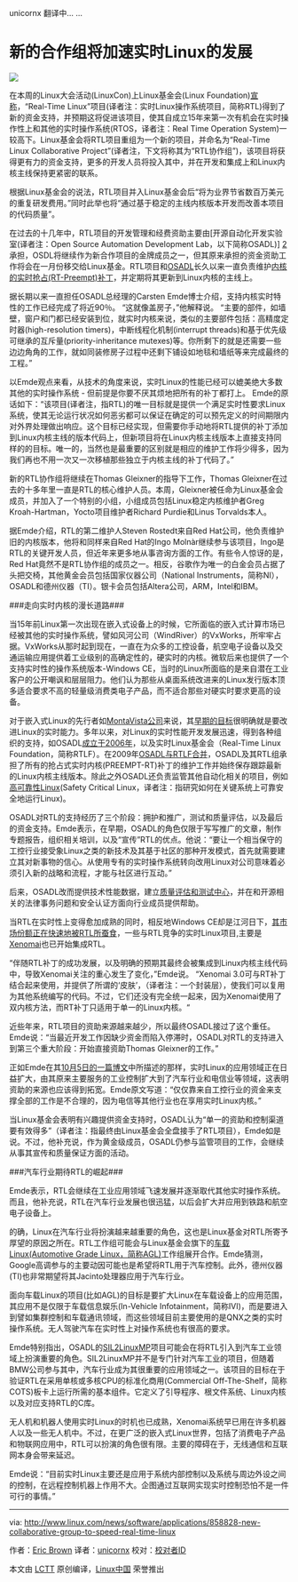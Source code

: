 unicornx 翻译中... ...

新的合作组将加速实时Linux的发展
================================================================================
![](http://www.linux.com/images/stories/66866/Tux-150.png)

在本周的Linux大会活动(LinuxCon)上Linux基金会(Linux Foundation)[宣称][1]，“Real-Time
 Linux”项目(译者注：实时Linux操作系统项目，简称RTL)得到了新的资金支持，并预期这将促进该项目，使其自成立15年来第一次有机会在实时操作性上和其他的实时操作系统(RTOS，译者注：Real Time Operation System)一较高下。Linux基金会将RTL项目重组为一个新的项目，并命名为“Real-Time Linux Collaborative Project”(译者注，下文将称其为“RTL协作组”)，该项目将获得更有力的资金支持，更多的开发人员将投入其中，并在开发和集成上和Linux内核主线保持更紧密的联系。

根据Linux基金会的说法，RTL项目并入Linux基金会后“将为业界节省数百万美元的重复研发费用。”同时此举也将“通过基于稳定的主线内核版本开发而改善本项目的代码质量”。

在过去的十几年中，RTL项目的开发管理和经费资助主要由[开源自动化开发实验室(译者注：Open Source Automation Development Lab，以下简称OSADL)] [2]承担，OSDL将继续作为新合作项目的金牌成员之一，但其原来承担的资金资助工作将会在一月份移交给Linux基金。RTL项目和[OSADL][3]长久以来一直负责维护[内核的实时抢占(RT-Preempt)补丁][4]，并定期将其更新到Linux内核的主线上。

据长期以来一直担任OSADL总经理的Carsten Emde博士介绍，支持内核实时特性的工作已经完成了将近90％。 “这就像盖房子，”他解释说。 “主要的部件，如墙壁，窗户和门都已经安装到位，就实时内核来说，类似的主要部件包括：高精度定时器(high-resolution timers)，中断线程化机制(interrupt threads)和基于优先级可继承的互斥量(priority-inheritance mutexes)等。你所剩下的就是还需要一些边边角角的工作，就如同装修房子过程中还剩下铺设如地毯和墙纸等来完成最终的工程。”

以Emde观点来看，从技术的角度来说，实时Linux的性能已经可以媲美绝大多数其他的实时操作系统 - 但前提是你要不厌其烦地把所有的补丁都打上。 Emde的原话如下：“该项目(译者注，指RTL)的唯一目标就是提供一个满足实时性要求Linux系统，使其无论运行状况如何恶劣都可以保证在确定的可以预先定义的时间期限内对外界处理做出响应。这个目标已经实现，但需要你手动地将RTL提供的补丁添加到Linux内核主线的版本代码上，但新项目将在Linux内核主线版本上直接支持同样的的目标。唯一的，当然也是最重要的区别就是相应的维护工作将少得多，因为我们再也不用一次又一次移植那些独立于内核主线的补丁代码了。”

新的RTL协作组将继续在Thomas Gleixner的指导下工作，Thomas Gleixner在过去的十多年里一直是RTL的核心维护人员。本周，Gleixner被任命为Linux基金会成员，并加入了一个特别的小组，小组成员包括Linux稳定内核维护者Greg Kroah-Hartman，Yocto项目维护者Richard Purdie和Linus Torvalds本人。

据Emde介绍，RTL的第二维护人Steven Rostedt来自Red Hat公司，他负责维护旧的内核版本，他将和同样来自Red Hat的Ingo Molnàr继续参与该项目，Ingo是RTL的关键开发人员，但近年来更多地从事咨询方面的工作。有些令人惊讶的是，Red Hat竟然不是RTL协作组的成员之一。相反，谷歌作为唯一的白金会员占据了头把交椅，其他黄金会员包括国家仪器公司（National Instruments，简称NI），OSADL和德州仪器（TI）。银卡会员包括Altera公司，ARM，Intel和IBM。

###走向实时内核的漫长道路###

当15年前Linux第一次出现在嵌入式设备上的时候，它所面临的嵌入式计算市场已经被其他的实时操作系统，譬如风河公司（WindRiver）的VxWorks，所牢牢占据。VxWorks从那时起到现在，一直在为众多的工控设备，航空电子设备以及交通运输应用提供着工业级别的高确定性的，硬实时的内核。微软后来也提供了一个支持实时性的操作系统版本-Windows CE，当时的Linux所面临的是来自潜在工业客户的公开嘲讽和层层阻力。他们认为那些从桌面系统改进来的Linux发行版本顶多适合要求不高的轻量级消费类电子产品，而不适合那些对硬实时要求更高的设备。

对于嵌入式Linux的先行者如[MontaVista公司][6]来说，其[早期的目标][5]很明确就是要改进Linux的实时能力。多年以来，对Linux的实时性能开发发展迅速，得到各种组织的支持，如OSADL[成立于2006年][7]，以及实时Linux基金会（Real-Time Linux Foundation，简称RTLF）。在2009年[OSADL与RTLF合并][8]，OSADL及其RTL组承担了所有的抢占式实时内核(PREEMPT-RT)补丁的维护工作并始终保存跟踪最新的Linux内核主线版本。除此之外OSADL还负责监管其他自动化相关的项目，例如[高可靠性Linux][9](Safety Critical Linux，译者注：指研究如何在关键系统上可靠安全地运行Linux)。

OSADL对RTL的支持经历了三个阶段：拥护和推广，测试和质量评估，以及最后的资金支持。Emde表示，在早期，OSADL的角色仅限于写写推广的文章，制作专题报告，组织相关培训，以及“宣传”RTL的优点。他说：“要让一个相当保守的工控行业接受象Linux之类的新技术及其基于社区的那种开发模式，首先就需要建立其对新事物的信心。从使用专有的实时操作系统转向改用Linux对公司意味着必须引入新的战略和流程，才能与社区进行互动。”

后来，OSADL改而提供技术性能数据，建立[质量评估和测试中心][10]，并在和开源相关的法律事务问题和安全认证方面向行业成员提供帮助。

当RTL在实时性上变得愈加成熟的同时，相反地Windows CE却是江河日下，[其市场份额正在快速地被RTL所蚕食][11]，一些与RTL竞争的实时Linux项目,主要是[Xenomai][12]也已开始集成RTL。

“伴随RTL补丁的成功发展，以及明确的预期其最终会被集成到Linux内核主线代码中，导致Xenomai关注的重心发生了变化，”Emde说。 “Xenomai 3.0可与RT补丁结合起来使用，并提供了所谓的‘皮肤’，（译者注：一个封装层），使我们可以复用为其他系统编写的代码。不过，它们还没有完全统一起来，因为Xenomai使用了双内核方法，而RT补丁只适用于单一的Linux内核。“

近些年来，RTL项目的资助来源越来越少，所以最终OSADL接过了这个重任。Emde说：“当最近开发工作因缺少资金而陷入停滞时，OSADL对RTL的支持进入到第三个重大阶段：开始直接资助Thomas Gleixner的工作。”

正如Emde在其[10月5日的一篇博文][13]中所描述的那样，实时Linux的应用领域正在日益扩大，由其原来主要服务的工业控制扩大到了汽车行业和电信业等领域，这表明资助的来源也应该得到拓宽。Emde原文写道：“仅仅靠来自工控行业的资金来支撑全部的工作是不合理的，因为电信等其他行业也在享用实时Linux内核。”

当Linux基金会表明有兴趣提供资金支持时，OSADL认为“单一的资助和控制渠道要有效得多”（译者注：指最终由Linux基金会全盘接手了RTL项目），Emde如是说。不过，他补充说，作为黄金级成员，OSADL仍参与监管项目的工作，会继续从事其宣传和质量保证方面的活动。

###汽车行业期待RTL的崛起###

Emde表示，RTL会继续在工业应用领域飞速发展并逐渐取代其他实时操作系统。而且，他补充说，RTL在汽车行业发展也很迅猛，以后会扩大并应用到铁路和航空电子设备上。

的确，Linux在汽车行业将扮演越来越重要的角色，这也是Linux基金对RTL所寄予厚望的原因之所在。RTL工作组可能会与Linux基金会旗下的[车载Linux(Automotive Grade Linux，简称AGL)][14]工作组展开合作。Emde猜测，Google高调参与的主要动因可能也是希望将RTL用于汽车控制。此外，德州仪器(TI)也非常期望将其Jacinto处理器应用于汽车行业。

面向车载Linux的项目(比如AGL)的目标是要扩大Linux在车载设备上的应用范围，其应用不是仅限于车载信息娱乐(In-Vehicle Infotainment，简称IVI)，而是要进入到譬如集群控制和车载通讯领域，而这些领域目前主要使用的是QNX之类的实时操作系统。无人驾驶汽车在实时性上对操作系统也有很高的要求。

Emde特别指出，OSADL的[SIL2LinuxMP][15]项目可能会在将RTL引入到汽车工业领域上扮演重要的角色。SIL2LinuxMP并不是专门针对汽车工业的项目，但随着BMW公司参与其中，汽车行业成为其很重要的应用领域之一。该项目的目标在于验证RTL在采用单核或多核CPU的标准化商用(Commercial Off-The-Shelf，简称COTS)板卡上运行所需的基本组件。它定义了引导程序、根文件系统、Linux内核以及对应支持RTL的C库。

无人机和机器人使用实时Linux的时机也已成熟，Xenomai系统早已用在许多机器人以及一些无人机中。不过，在更广泛的嵌入式Linux世界，包括了消费电子产品和物联网应用中，RTL可以扮演的角色很有限。主要的障碍在于，无线通信和互联网本身会带来延迟。

Emde说：“目前实时Linux主要还是应用于系统内部控制以及系统与周边外设之间的控制，在远程控制机器上作用不大。企图通过互联网实现实时控制恐怕不是一件可行的事情。”

--------------------------------------------------------------------------------

via: http://www.linux.com/news/software/applications/858828-new-collaborative-group-to-speed-real-time-linux

作者：[Eric Brown][a]
译者：[unicornx](https://github.com/unicornx)
校对：[校对者ID](https://github.com/校对者ID)

本文由 [LCTT](https://github.com/LCTT/TranslateProject) 原创编译，[Linux中国](https://linux.cn/) 荣誉推出

[a]:http://www.linux.com/community/forums/person/42808
[1]:http://www.linuxfoundation.org/news-media/announcements/2015/10/linux-foundation-announces-project-advance-real-time-linux
[2]:http://archive.linuxgizmos.com/celebrating-the-open-source-automation-development-labs-first-birthday/
[3]:https://www.osadl.org/
[4]:http://linuxgizmos.com/adding-real-time-to-linux-with-preempt-rt/
[5]:http://archive.linuxgizmos.com/real-time-linux-what-is-it-why-do-you-want-it-how-do-you-do-it-a/
[6]:http://www.linux.com/news/embedded-mobile/mobile-linux/841651-embedded-linux-pioneer-montavista-spins-iot-linux-distribution
[7]:http://archive.linuxgizmos.com/industry-group-aims-linux-at-automation-apps/
[8]:http://archive.linuxgizmos.com/industrial-linux-groups-merge/
[9]:https://www.osadl.org/Safety-Critical-Linux.safety-critical-linux.0.html
[10]:http://www.osadl.org/QA-Farm-Realtime.qa-farm-about.0.html
[11]:http://www.linux.com/news/embedded-mobile/mobile-linux/818011-embedded-linux-keeps-growing-amid-iot-disruption-says-study
[12]:http://xenomai.org/
[13]:https://www.osadl.org/Single-View.111+M5dee6946dab.0.html
[14]:http://www.linux.com/news/embedded-mobile/mobile-linux/833358-first-open-automotive-grade-linux-spec-released
[15]:http://www.osadl.org/SIL2LinuxMP.sil2-linux-project.0.html